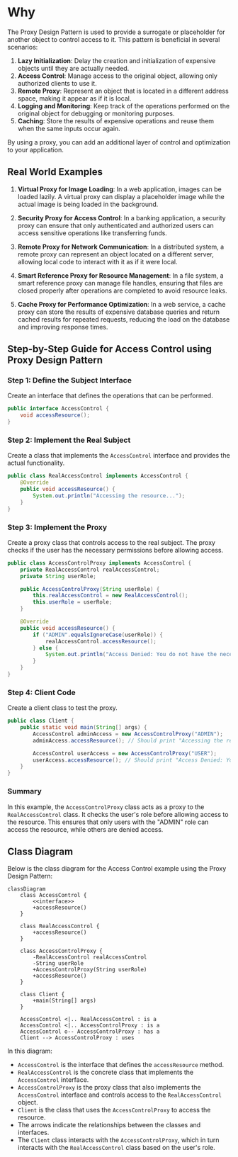 # Why
The Proxy Design Pattern is used to provide a surrogate or placeholder for another object to control access to it. This pattern is beneficial in several scenarios:

1. **Lazy Initialization**: Delay the creation and initialization of expensive objects until they are actually needed.
2. **Access Control**: Manage access to the original object, allowing only authorized clients to use it.
3. **Remote Proxy**: Represent an object that is located in a different address space, making it appear as if it is local.
4. **Logging and Monitoring**: Keep track of the operations performed on the original object for debugging or monitoring purposes.
5. **Caching**: Store the results of expensive operations and reuse them when the same inputs occur again.

By using a proxy, you can add an additional layer of control and optimization to your application.

## Real World Examples

1. **Virtual Proxy for Image Loading**: In a web application, images can be loaded lazily. A virtual proxy can display a placeholder image while the actual image is being loaded in the background.

2. **Security Proxy for Access Control**: In a banking application, a security proxy can ensure that only authenticated and authorized users can access sensitive operations like transferring funds.

3. **Remote Proxy for Network Communication**: In a distributed system, a remote proxy can represent an object located on a different server, allowing local code to interact with it as if it were local.

4. **Smart Reference Proxy for Resource Management**: In a file system, a smart reference proxy can manage file handles, ensuring that files are closed properly after operations are completed to avoid resource leaks.

5. **Cache Proxy for Performance Optimization**: In a web service, a cache proxy can store the results of expensive database queries and return cached results for repeated requests, reducing the load on the database and improving response times.

## Step-by-Step Guide for Access Control using Proxy Design Pattern

### Step 1: Define the Subject Interface
Create an interface that defines the operations that can be performed.

```java
public interface AccessControl {
    void accessResource();
}
```

### Step 2: Implement the Real Subject
Create a class that implements the `AccessControl` interface and provides the actual functionality.

```java
public class RealAccessControl implements AccessControl {
    @Override
    public void accessResource() {
        System.out.println("Accessing the resource...");
    }
}
```

### Step 3: Implement the Proxy
Create a proxy class that controls access to the real subject. The proxy checks if the user has the necessary permissions before allowing access.

```java
public class AccessControlProxy implements AccessControl {
    private RealAccessControl realAccessControl;
    private String userRole;

    public AccessControlProxy(String userRole) {
        this.realAccessControl = new RealAccessControl();
        this.userRole = userRole;
    }

    @Override
    public void accessResource() {
        if ("ADMIN".equalsIgnoreCase(userRole)) {
            realAccessControl.accessResource();
        } else {
            System.out.println("Access Denied: You do not have the necessary permissions.");
        }
    }
}
```

### Step 4: Client Code
Create a client class to test the proxy.

```java
public class Client {
    public static void main(String[] args) {
        AccessControl adminAccess = new AccessControlProxy("ADMIN");
        adminAccess.accessResource(); // Should print "Accessing the resource..."

        AccessControl userAccess = new AccessControlProxy("USER");
        userAccess.accessResource(); // Should print "Access Denied: You do not have the necessary permissions."
    }
}
```

### Summary
In this example, the `AccessControlProxy` class acts as a proxy to the `RealAccessControl` class. It checks the user's role before allowing access to the resource. This ensures that only users with the "ADMIN" role can access the resource, while others are denied access.


## Class Diagram

Below is the class diagram for the Access Control example using the Proxy Design Pattern:

```mermaid
classDiagram
    class AccessControl {
        <<interface>>
        +accessResource()
    }

    class RealAccessControl {
        +accessResource()
    }

    class AccessControlProxy {
        -RealAccessControl realAccessControl
        -String userRole
        +AccessControlProxy(String userRole)
        +accessResource()
    }

    class Client {
        +main(String[] args)
    }

    AccessControl <|.. RealAccessControl : is a
    AccessControl <|.. AccessControlProxy : is a
    AccessControl o-- AccessControlProxy : has a
    Client --> AccessControlProxy : uses
```

In this diagram:
- `AccessControl` is the interface that defines the `accessResource` method.
- `RealAccessControl` is the concrete class that implements the `AccessControl` interface.
- `AccessControlProxy` is the proxy class that also implements the `AccessControl` interface and controls access to the `RealAccessControl` object.
- `Client` is the class that uses the `AccessControlProxy` to access the resource.
- The arrows indicate the relationships between the classes and interfaces.
- The `Client` class interacts with the `AccessControlProxy`, which in turn interacts with the `RealAccessControl` class based on the user's role.
